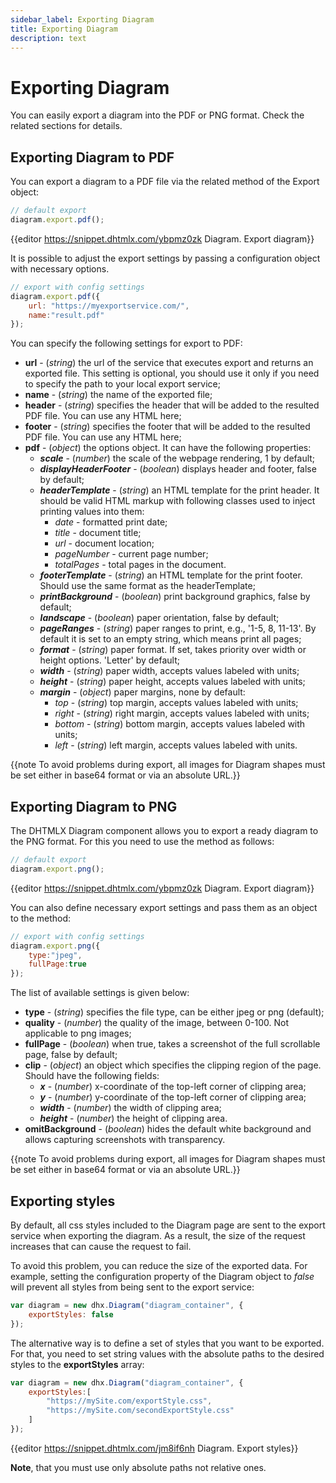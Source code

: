```yaml
---
sidebar_label: Exporting Diagram
title: Exporting Diagram
description: text
---
```


# Exporting Diagram

You can easily export a diagram into the PDF or PNG format. Check the related sections for details.

Exporting Diagram to PDF
----------------------

You can export a diagram to a PDF file via the related [](../api/export/pdf_method.md) method of the Export object:

~~~js
// default export
diagram.export.pdf();
~~~

{{editor	https://snippet.dhtmlx.com/ybpmz0zk	Diagram. Export diagram}}

It is possible to adjust the export settings by passing a configuration object with necessary options.

~~~js
// export with config settings
diagram.export.pdf({
    url: "https://myexportservice.com/",
    name:"result.pdf"
});
~~~

You can specify the following settings for export to PDF:

- **url** - (*string*) the url of the service that executes export and returns an exported file. This setting is optional, you should use it only if you need to specify the path to your local export service;
- **name** - (*string*) the name of the exported file;
- **header** - (*string*) specifies the header that will be added to the resulted PDF file. You can use any HTML here;
- **footer** - (*string*) specifies the footer that will be added to the resulted PDF file. You can use any HTML here;
- **pdf** - (*object*) the options object. It can have the following properties:
	- **_scale_** - (*number*) the scale of the webpage rendering, 1 by default;
	- **_displayHeaderFooter_** - (*boolean*) displays header and footer, false by default;
	- **_headerTemplate_** - (*string*) an HTML template for the print header. It should be valid HTML markup with following classes used to inject printing values into them:
		- *date* - formatted print date;
		- *title* - document title;
		- *url* - document location;
		- *pageNumber* - current page number;
		- *totalPages* - total pages in the document.
	- **_footerTemplate_** - (*string*) an HTML template for the print footer. Should use the same format as the headerTemplate;
	- **_printBackground_** - (*boolean*) print background graphics, false by default;
	- **_landscape_** - (*boolean*) paper orientation, false by default;
	- **_pageRanges_** - (*string*) paper ranges to print, e.g., '1-5, 8, 11-13'. By default it is set to an empty string, which means print all pages;
	- **_format_** - (*string*) paper format. If set, takes priority over width or height options. 'Letter' by default;
	- **_width_** - (*string*) paper width, accepts values labeled with units;
	- **_height_** - (*string*) paper height, accepts values labeled with units;
	- **_margin_** - (*object*) paper margins, none by default:
		- *top* - (*string*) top margin, accepts values labeled with units;
		- *right* - (*string*) right margin, accepts values labeled with units;
		- *bottom* - (*string*) bottom margin, accepts values labeled with units;
		- *left* - (*string*) left margin, accepts values labeled with units.
        
{{note To avoid problems during export, all images for Diagram shapes must be set either in base64 format or via an absolute URL.}}

Exporting Diagram to PNG
------------------------

The DHTMLX Diagram component allows you to export a ready diagram to the PNG format. For this you need to use the [](../api/export/png_method.md) method as follows:

~~~js
// default export
diagram.export.png();
~~~

{{editor	https://snippet.dhtmlx.com/ybpmz0zk	Diagram. Export diagram}}

You can also define necessary export settings and pass them as an object to the [](../api/export/png_method.md) method:

~~~js
// export with config settings
diagram.export.png({
    type:"jpeg",
    fullPage:true
});
~~~

The list of available settings is given below:

- **type** - (*string*) specifies the file type, can be either jpeg or png (default);
- **quality** - (*number*) the quality of the image, between 0-100. Not applicable to png images;
- **fullPage** - (*boolean*) when true, takes a screenshot of the full scrollable page, false by default;
- **clip** - (*object*) an object which specifies the clipping region of the page. Should have the following fields:
	- **_x_** - (*number*) x-coordinate of the top-left corner of clipping area;
	- **_y_** - (*number*) y-coordinate of the top-left corner of clipping area;
	- **_width_** - (*number*) the width of clipping area;
	- **_height_** - (*number*) the height of clipping area.
- **omitBackground** -  (*boolean*) hides the default white background and allows capturing screenshots with transparency.

{{note To avoid problems during export, all images for Diagram shapes must be set either in base64 format or via an absolute URL.}}

Exporting styles
-----------------

By default, all css styles included to the Diagram page are sent to the export service when exporting the diagram. As a result, the size of the request increases that can cause the request to fail.

To avoid this problem, you can reduce the size of the exported data. For example, setting the [](../api/diagram/exportstyles_property.md) configuration property of the Diagram object to *false* will prevent all styles from being sent to the export service:

~~~js
var diagram = new dhx.Diagram("diagram_container", { 
  	exportStyles: false
});
~~~

The alternative way is to define a set of styles that you want to be exported. For that, you need to set string values with the absolute paths to the desired styles to the **exportStyles** array:

~~~js
var diagram = new dhx.Diagram("diagram_container", { 
  	exportStyles:[
        "https://mySite.com/exportStyle.css",
        "https://mySite.com/secondExportStyle.css"
    ]
});
~~~

{{editor	https://snippet.dhtmlx.com/jm8if6nh	Diagram. Export styles}}

**Note**, that you must use only absolute paths not relative ones.